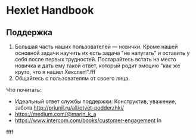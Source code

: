 # Hexlet Handbook

## Поддержка

1. Большая часть наших пользователей — новички. Кроме нашей основной задачи научить их есть задача "не напугать" и оставить у себя после первых трудностей. Постарайтесь встать на место новичка и дать ему такой ответ, который родит эмоцию "как же круто, что я нашел Хекслет!".fff
1. Общайтесь с пользователям от своего лица. 

Что почитать:
- Идеальный ответ службы поддержки: Конструктив, уважение, забота http://priunil.ru/all/otvet-podderzhki/
- https://medium.com/@marin_k_a
- https://www.intercom.com/books/customer-engagement In

ffff
